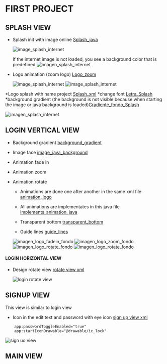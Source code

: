 # FIRST PROJECT

## SPLASH VIEW
 * Splash init with image online [Splash_java](https://github.com/AlmuFerCar/First/blob/master/app/src/main/java/com/afernandezcar/first/Splash.java)


   ![image_splash_internet](img/splash_con_carga_imagen.png)


   If the internet image is not loaded, you see a background color that is predefined
      ![imagen_splash_internet](img/splash_sin_carga_imagen.png)


 * Logo animation (zoom logo) [Logo_zoom](https://github.com/AlmuFerCar/First/blob/master/app/src/main/res/anim/scale.xml)


   ![image_splash_internet](img/logo_splash_normal.png)  ![image_splash_internet](img/logo_splash_zoom.png)

 *Logo splash with name project  [Splash_xml](https://github.com/AlmuFerCar/First/blob/master/app/src/main/res/layout/activity_splash.xml)
    *change font [Letra_Splash](https://github.com/AlmuFerCar/First/blob/master/app/src/main/res/font/barriecito.xml)
    *background gradient (the background is not visible because when starting the image or java background is loaded)[Gradiente_fondo_Splash](https://github.com/AlmuFerCar/First/blob/master/app/src/main/res/drawable/gradient.xml)
   

   ![imagen_splash_internet](img/vista_splash_sin_java.png)


## LOGIN VERTICAL VIEW 
 * Background gradient [background_gradient](https://github.com/AlmuFerCar/First/blob/master/app/src/main/res/drawable/gradient.xml)


 * Image face [image_java_background](https://github.com/AlmuFerCar/First/blob/master/app/src/main/java/com/afernandezcar/first/LoginActivity.java)


 * Animation fade in


 * Animation zoom


 * Animation rotate 


   * Animations are done one after another in the same xml file [animation_logo](https://github.com/AlmuFerCar/First/blob/master/app/src/main/res/anim/fadein.xml)


   * All animations are implementates in this java file [implements_animation_java](https://github.com/AlmuFerCar/First/blob/master/app/src/main/java/com/afernandezcar/first/LoginActivity.java)


   * Transparent bottom [transparent_bottom](https://github.com/AlmuFerCar/First/blob/master/app/src/main/res/layout/activity_login.xml)


   * Guide lines [guide_lines](https://github.com/AlmuFerCar/First/blob/master/app/src/main/res/layout/activity_login.xml)


   ![imagen_logo_fadein_fondo](img/login_1.png)  ![imagen_logo_zoom_fondo](img/login_2.png)  ![imagen_logo_rotate_fondo](img/login_3.png)  ![imagen_logo_rotate_fondo](img/login_4.png)

  #### LOGIN HORIZONTAL VIEW


* Design rotate view [rotate view xml](https://github.com/AlmuFerCar/First/blob/master/app/src/main/res/layout-land/activity_login.xml)


   ![login rotate view](img/land_view.png)


## SIGNUP VIEW


This view is similar to login view
* Icon in the edit text and password with eye icon  [sign up view xml](https://github.com/AlmuFerCar/First/blob/master/app/src/main/res/layout/activity_signup.xml)


```
    app:passwordToggleEnabled="true"
    app:startIconDrawable="@drawable/ic_lock"
```

   ![sign uo view](img/sign_up.png)


## MAIN VIEW






